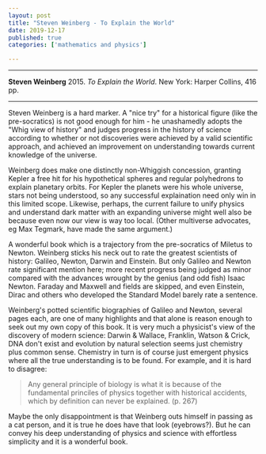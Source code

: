 ```yaml
---
layout: post
title: "Steven Weinberg - To Explain the World"
date: 2019-12-17
published: true
categories: ['mathematics and physics']

---
```



***
<b>Steven Weinberg</b> 2015. _To Explain the World_. New York: Harper Collins, 416 pp.

***


<img align="right" src="https://i.harperapps.com/covers/9780062346650/x300.jpg" alt="">  Steven Weinberg is a hard marker.  A "nice try" for a historical figure (like the pre-socratics) is not good enough for him - he unashamedly adopts the "Whig view of history" and judges progress in the history of science according to whether or not discoveries were achieved by a valid scientific approach, and achieved an improvement on understanding towards current knowledge of the universe.  

Weinberg does make one distinctly non-Whiggish concession, granting Kepler a free hit for his hypothetical spheres and regular polyhedrons to explain planetary orbits.  For Kepler the planets were his whole universe, stars not being understood, so any successful explaination need only win in this limited scope. Likewise, perhaps, the current failure to unify physics and understand dark matter with an expanding universe might well also be because even now our view is way too local.  (Other multiverse advocates, eg Max Tegmark, have made the same argument.)
 
A wonderful book which is a trajectory from the pre-socratics of Miletus to Newton.  Weinberg sticks his neck out to rate the greatest scientists of history: Galileo, Newton, Darwin and Einstein.  But only Galileo and Newton rate significant mention here; more recent progress being judged as minor compared with the advances wrought by the genius (and odd fish) Isaac Newton. Faraday and Maxwell and fields are skipped, and even Einstein, Dirac and others who developed the Standard Model barely rate a sentence.   

Weinberg's potted scientific biographies of Galileo and Newton, several pages each, are one of many highlights and that alone is reason enough to seek out my own copy of this book.  It is very much a physicist's view of the discovery of modern science: Darwin & Wallace, Franklin, Watson & Crick, DNA don't exist and evolution by natural selection seems just chemistry plus common sense. Chemistry in turn is of course just emergent physics where all the true understanding is to be found. For example, and it is hard to disagree:

> Any general principle of biology is what it is because of the fundamental princiles of physics together with historical accidents, which by definition can never be explained. (p. 267)

Maybe the only disappointment is that Weinberg outs himself in passing as a cat person, and it is true he does have that look (eyebrows?).  But he can convey his deep understanding of physics and science with effortless simplicity and it is a wonderful book.
